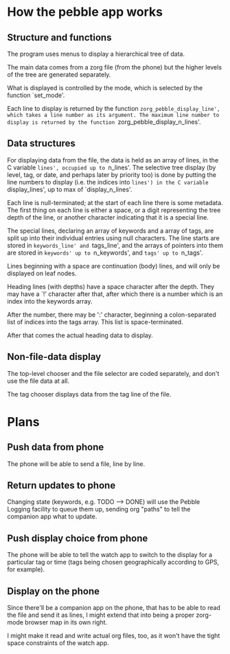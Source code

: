 How the pebble app works
========================

Structure and functions
-----------------------

The program uses menus to display a hierarchical tree of data.

The main data comes from a zorg file (from the phone) but the higher
levels of the tree are generated separately.

What is displayed is controlled by the mode, which is selected by the
function `set_mode'.

Each line to display is returned by the function
`zorg_pebble_display_line', which takes a line number as its argument.
The maximum line number to display is returned by the function
`zorg_pebble_display_n_lines'.

Data structures
---------------

For displaying data from the file, the data is held as an array of
lines, in the C variable `lines', occupied up to `n_lines'.  The
selective tree display (by level, tag, or date, and perhaps later by
priority too) is done by putting the line numbers to display (i.e. the
indices into `lines') in the C variable `display_lines', up to max of
`display_n_lines'.

Each line is null-terminated; at the start of each line there is some
metadata.  The first thing on each line is either a space, or a digit
representing the tree depth of the line, or another character
indicating that it is a special line.

The special lines, declaring an array of keywords and a array of tags,
are split up into their individual entries using null characters.
The line starts are stored in `keywords_line' and `tags_line', and the
arrays of pointers into them are stored in `keywords' up to
`n_keywords', and `tags' up to `n_tags'.

Lines beginning with a space are continuation (body) lines, and will
only be displayed on leaf nodes.

Heading lines (with depths) have a space character after the depth.
They may have a `!' character after that, after which there is a
number which is an index into the keywords array.

After the number, there may be ':' character, beginning a
colon-separated list of indices into the tags array.  This list is
space-terminated.

After that comes the actual heading data to display.

Non-file-data display
---------------------

The top-level chooser and the file selector are coded separately, and
don't use the file data at all.

The tag chooser displays data from the tag line of the file.

Plans
=====

Push data from phone
--------------------

The phone will be able to send a file, line by line.

Return updates to phone
-----------------------

Changing state (keywords, e.g. TODO --> DONE) will use the Pebble
Logging facility to queue them up, sending org "paths" to tell the
companion app what to update.

Push display choice from phone
------------------------------

The phone will be able to tell the watch app to switch to the display
for a particular tag or time (tags being chosen geographically
according to GPS, for example).

Display on the phone
--------------------

Since there'll be a companion app on the phone, that has to be able to
read the file and send it as lines, I might extend that into being a
proper zorg-mode browser map in its own right.

I might make it read and write actual org files, too, as it won't have
the tight space constraints of the watch app.
